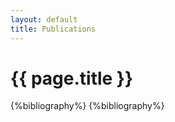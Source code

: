```yaml
---
layout: default
title: Publications
---
```


# {{ page.title }}


{%bibliography%}
{%bibliography%}



